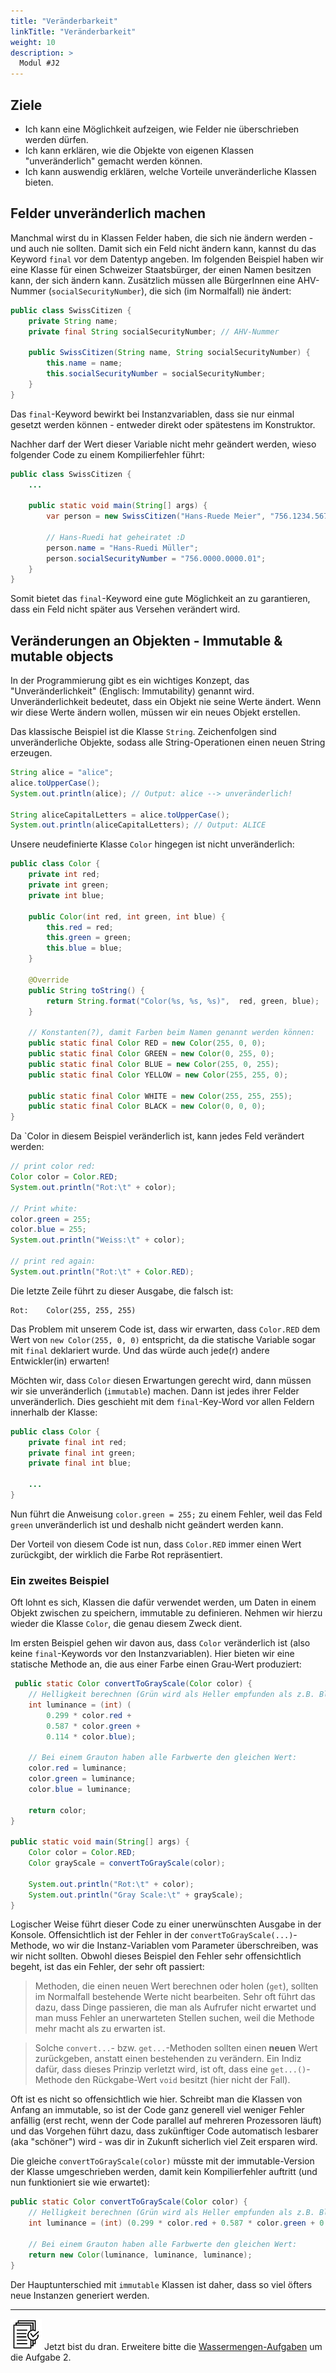 ```yaml
---
title: "Veränderbarkeit"
linkTitle: "Veränderbarkeit"
weight: 10
description: >
  Modul #J2
---
```


## Ziele
* Ich kann eine Möglichkeit aufzeigen, wie Felder nie überschrieben werden dürfen.
* Ich kann erklären, wie die Objekte von eigenen Klassen "unveränderlich" gemacht werden können.
* Ich kann auswendig erklären, welche Vorteile unveränderliche Klassen bieten.


## Felder unveränderlich machen
Manchmal wirst du in Klassen Felder haben, die sich nie ändern werden - und auch nie sollten. Damit sich ein Feld nicht ändern kann, kannst du das Keyword `final` vor dem Datentyp angeben. Im folgenden Beispiel haben wir eine Klasse für einen Schweizer Staatsbürger, der einen Namen besitzen kann, der sich ändern kann. Zusätzlich müssen alle BürgerInnen eine AHV-Nummer (`socialSecurityNumber`), die sich (im Normalfall) nie ändert:

```java
public class SwissCitizen {
    private String name;
    private final String socialSecurityNumber; // AHV-Nummer
    
    public SwissCitizen(String name, String socialSecurityNumber) {
        this.name = name;
        this.socialSecurityNumber = socialSecurityNumber;
    }
}
```

Das `final`-Keyword bewirkt bei Instanzvariablen, dass sie nur einmal gesetzt werden können - entweder direkt oder spätestens im Konstruktor.

Nachher darf der Wert dieser Variable nicht mehr geändert werden, wieso folgender Code zu einem Kompilierfehler führt:

```java
public class SwissCitizen {
    ...

    public static void main(String[] args) {
        var person = new SwissCitizen("Hans-Ruede Meier", "756.1234.5678.90");

        // Hans-Ruedi hat geheiratet :D
        person.name = "Hans-Ruedi Müller";
        person.socialSecurityNumber = "756.0000.0000.01";
    }
}
```

Somit bietet das `final`-Keyword eine gute Möglichkeit an zu garantieren, dass ein Feld nicht später aus Versehen verändert wird.

## Veränderungen an Objekten - Immutable & mutable objects
In der Programmierung gibt es ein wichtiges Konzept, das "Unveränderlichkeit" (Englisch: Immutability) genannt wird. Unveränderlichkeit bedeutet, dass ein Objekt nie seine Werte ändert. Wenn wir diese Werte ändern wollen, müssen wir ein neues Objekt erstellen.

Das klassische Beispiel ist die Klasse `String`. Zeichenfolgen sind unveränderliche Objekte, sodass alle String-Operationen einen neuen String erzeugen.


```java
String alice = "alice";
alice.toUpperCase();
System.out.println(alice); // Output: alice --> unveränderlich!

String aliceCapitalLetters = alice.toUpperCase();
System.out.println(aliceCapitalLetters); // Output: ALICE
```

Unsere neudefinierte Klasse `Color` hingegen ist nicht unveränderlich:
```java
public class Color {
    private int red;
    private int green;
    private int blue;
    
    public Color(int red, int green, int blue) {
        this.red = red;
        this.green = green;
        this.blue = blue;
    }
    
    @Override
    public String toString() {
        return String.format("Color(%s, %s, %s)",  red, green, blue);
    }

    // Konstanten(?), damit Farben beim Namen genannt werden können:
    public static final Color RED = new Color(255, 0, 0);
    public static final Color GREEN = new Color(0, 255, 0);
    public static final Color BLUE = new Color(255, 0, 255);
    public static final Color YELLOW = new Color(255, 255, 0);

    public static final Color WHITE = new Color(255, 255, 255);
    public static final Color BLACK = new Color(0, 0, 0);
}
```

Da `Color in diesem Beispiel veränderlich ist, kann jedes Feld verändert werden:

```java
// print color red:
Color color = Color.RED;
System.out.println("Rot:\t" + color);

// Print white:
color.green = 255;
color.blue = 255;
System.out.println("Weiss:\t" + color);

// print red again:
System.out.println("Rot:\t" + Color.RED);
```

Die letzte Zeile führt zu dieser Ausgabe, die falsch ist:
```
Rot:    Color(255, 255, 255)
```

Das Problem mit unserem Code ist, dass wir erwarten, dass `Color.RED` dem Wert von `new Color(255, 0, 0)` entspricht, da die statische Variable sogar mit `final` deklariert wurde. Und das würde auch jede(r) andere Entwickler(in) erwarten!

Möchten wir, dass `Color` diesen Erwartungen gerecht wird, dann müssen wir sie unveränderlich (`immutable`) machen. Dann ist jedes ihrer Felder unveränderlich. Dies geschieht mit dem `final`-Key-Word vor allen Feldern innerhalb der Klasse:

```java
public class Color {
    private final int red;
    private final int green;
    private final int blue;

    ...
}
```

Nun führt die Anweisung `color.green = 255;` zu einem Fehler, weil das Feld `green` unveränderlich ist und deshalb nicht geändert werden kann.

Der Vorteil von diesem Code ist nun, dass `Color.RED` immer einen Wert zurückgibt, der wirklich die Farbe Rot repräsentiert.

### Ein zweites Beispiel

Oft lohnt es sich, Klassen die dafür verwendet werden, um Daten in einem Objekt zwischen zu speichern, immutable zu definieren. Nehmen wir hierzu wieder die Klasse `Color`, die genau diesem Zweck dient.

Im ersten Beispiel gehen wir davon aus, dass `Color` veränderlich ist (also keine `final`-Keywords vor den Instanzvariablen). Hier bieten wir eine statische Methode an, die aus einer Farbe einen Grau-Wert produziert:

```java
 public static Color convertToGrayScale(Color color) {
    // Helligkeit berechnen (Grün wird als Heller empfunden als z.B. Blau):
    int luminance = (int) (
        0.299 * color.red + 
        0.587 * color.green + 
        0.114 * color.blue);

    // Bei einem Grauton haben alle Farbwerte den gleichen Wert:
    color.red = luminance;
    color.green = luminance;
    color.blue = luminance;
    
    return color;
}

public static void main(String[] args) {
    Color color = Color.RED;
    Color grayScale = convertToGrayScale(color);

    System.out.println("Rot:\t" + color);
    System.out.println("Gray Scale:\t" + grayScale);
}
```

Logischer Weise führt dieser Code zu einer unerwünschten Ausgabe in der Konsole. Offensichtlich ist der Fehler in der `convertToGrayScale(...)`-Methode, wo wir die Instanz-Variablen vom Parameter überschreiben, was wir nicht sollten. Obwohl dieses Beispiel den Fehler sehr offensichtlich begeht, ist das ein Fehler, der sehr oft passiert:

> Methoden, die einen neuen Wert berechnen oder holen (`get`), sollten im Normalfall bestehende Werte nicht bearbeiten. Sehr oft führt das dazu, dass Dinge passieren, die man als Aufrufer nicht erwartet und man muss Fehler an unerwarteten Stellen suchen, weil die Methode mehr macht als zu erwarten ist.

> Solche `convert...`- bzw. `get...`-Methoden sollten einen **neuen** Wert zurückgeben, anstatt einen bestehenden zu verändern. Ein Indiz dafür, dass dieses Prinzip verletzt wird, ist oft, dass eine `get...()`-Methode den Rückgabe-Wert `void` besitzt (hier nicht der Fall).

Oft ist es nicht so offensichtlich wie hier. Schreibt man die Klassen von Anfang an immutable, so ist der Code ganz generell viel weniger Fehler anfällig (erst recht, wenn der Code parallel auf mehreren Prozessoren läuft) und das Vorgehen führt dazu, dass zukünftiger Code automatisch lesbarer (aka "schöner") wird - was dir in Zukunft sicherlich viel Zeit ersparen wird.

Die gleiche `convertToGrayScale(color)` müsste mit der immutable-Version der Klasse umgeschrieben werden, damit kein Kompilierfehler auftritt (und nun funktioniert sie wie erwartet):

```java
public static Color convertToGrayScale(Color color) {
    // Helligkeit berechnen (Grün wird als Heller empfunden als z.B. Blau):
    int luminance = (int) (0.299 * color.red + 0.587 * color.green + 0.114 * color.blue);

    // Bei einem Grauton haben alle Farbwerte den gleichen Wert:
    return new Color(luminance, luminance, luminance);
}
```

Der Hauptunterschied mit `immutable` Klassen ist daher, dass so viel öfters neue Instanzen generiert werden.

---

![task1](/images/task.png) Jetzt bist du dran. Erweitere bitte die [Wassermengen-Aufgaben](../../../../labs/java/java-oop/06_wassermenge) um die Aufgabe 2.